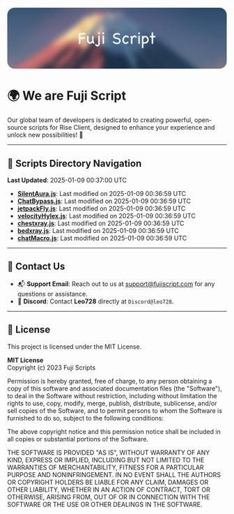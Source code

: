 ![Banner](.github/b.webp)

# 🌍 **We are Fuji Script**

Our global team of developers is dedicated to creating powerful, open-source scripts for Rise Client, designed to enhance your experience and unlock new possibilities! 🌟

---
<!-- SCRIPTS_NAVIGATION_START -->
## 📂 **Scripts Directory Navigation**

**Last Updated**: 2025-01-09 00:37:00 UTC

- **[SilentAura.js](scripts/SilentAura.js)**: Last modified on 2025-01-09 00:36:59 UTC
- **[ChatBypass.js](scripts/ChatBypass.js)**: Last modified on 2025-01-09 00:36:59 UTC
- **[jetpackFly.js](scripts/jetpackFly.js)**: Last modified on 2025-01-09 00:36:59 UTC
- **[velocityHylex.js](scripts/velocityHylex.js)**: Last modified on 2025-01-09 00:36:59 UTC
- **[chestxray.js](scripts/chestxray.js)**: Last modified on 2025-01-09 00:36:59 UTC
- **[bedxray.js](scripts/bedxray.js)**: Last modified on 2025-01-09 00:36:59 UTC
- **[chatMacro.js](scripts/chatMacro.js)**: Last modified on 2025-01-09 00:36:59 UTC

<!-- SCRIPTS_NAVIGATION_END -->

---

## 💬 **Contact Us**  
- 📬 **Support Email**: Reach out to us at [support@fujiscript.com](mailto:support@fujiscript.com) for any questions or assistance.  
- 💬 **Discord**: Contact **Leo728** directly at `Discord@leo728`.

---

## 📜 **License**

This project is licensed under the MIT License.  

**MIT License**  
Copyright (c) 2023 Fuji Scripts  

Permission is hereby granted, free of charge, to any person obtaining a copy of this software and associated documentation files (the "Software"), to deal in the Software without restriction, including without limitation the rights to use, copy, modify, merge, publish, distribute, sublicense, and/or sell copies of the Software, and to permit persons to whom the Software is furnished to do so, subject to the following conditions:  

The above copyright notice and this permission notice shall be included in all copies or substantial portions of the Software.  

THE SOFTWARE IS PROVIDED "AS IS", WITHOUT WARRANTY OF ANY KIND, EXPRESS OR IMPLIED, INCLUDING BUT NOT LIMITED TO THE WARRANTIES OF MERCHANTABILITY, FITNESS FOR A PARTICULAR PURPOSE AND NONINFRINGEMENT. IN NO EVENT SHALL THE AUTHORS OR COPYRIGHT HOLDERS BE LIABLE FOR ANY CLAIM, DAMAGES OR OTHER LIABILITY, WHETHER IN AN ACTION OF CONTRACT, TORT OR OTHERWISE, ARISING FROM, OUT OF OR IN CONNECTION WITH THE SOFTWARE OR THE USE OR OTHER DEALINGS IN THE SOFTWARE.  
